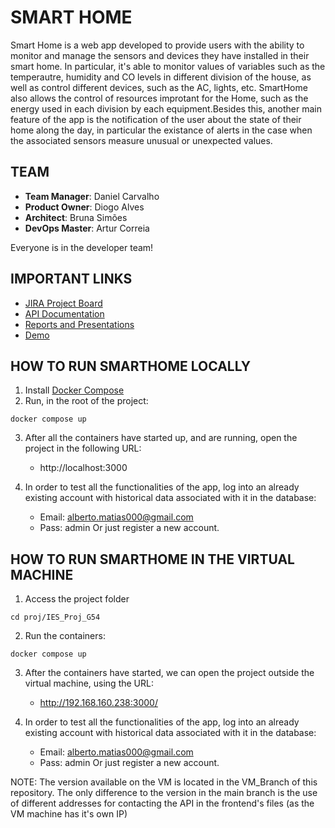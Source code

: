 # SMART HOME

Smart Home is a web app developed to provide users with the ability to monitor and manage the sensors and devices they have installed in their smart home. In particular, it's able to monitor values of variables such as the temperautre, humidity and CO levels in different division of the house, as well as control different devices, such as the AC, lights, etc. SmartHome also allows the control of resources improtant for the Home, such as the energy used in each division by each equipment.Besides this, another main feature of the app is the notification of the user about the state of their home along the day, in particular the existance of alerts in the case when the associated sensors measure unusual or unexpected values.

## TEAM

- **Team Manager**: Daniel Carvalho
- **Product Owner**: Diogo Alves
- **Architect**: Bruna Simões
- **DevOps Master**: Artur Correia

Everyone is in the developer team!

## IMPORTANT LINKS

- [JIRA Project Board](https://ies-smarthome.atlassian.net/jira/software/projects/SMAR/boards/1)
- [API Documentation](https://documenter.getpostman.com/view/24060738/2s8Z6yXYY5)
- [Reports and Presentations](https://github.com/iesg54/IES_Proj_G54/tree/main/reports)
- [Demo](https://uapt33090-my.sharepoint.com/:v:/g/personal/art_afo_ua_pt/EWlbYyi2DRNErx9k-f7ropsB3yGhGPqZEFlYhvxfBSLhsA?e=b2PIoy)

## HOW TO RUN SMARTHOME LOCALLY

1. Install [Docker Compose](https://docs.docker.com/compose/) 
2. Run, in the root of the project:

```
docker compose up
```

3. After all the containers have started up, and are running, open the project in the following URL:
    - http://localhost:3000
    
4. In order to test all the functionalities of the app, log into an already existing account with historical data associated with it in the database:
    - Email: alberto.matias000@gmail.com
    - Pass: admin
Or just register a new account.
    
## HOW TO RUN SMARTHOME IN THE VIRTUAL MACHINE

1. Access the project folder

```
cd proj/IES_Proj_G54
```

2. Run the containers:

```
docker compose up
```

3. After the containers have started, we can open the project outside the virtual machine, using the URL:
    - http://192.168.160.238:3000/


4. In order to test all the functionalities of the app, log into an already existing account with historical data associated with it in the database:
    - Email: alberto.matias000@gmail.com
    - Pass: admin
Or just register a new account.

NOTE: The version available on the VM is located in the VM_Branch of this repository. The only difference to the version in the main branch is the use of different addresses for contacting the API in the frontend's files (as the VM machine has it's own IP)
